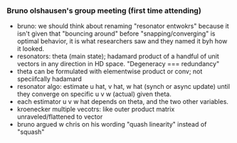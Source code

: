 ### Bruno olshausen's group meeting (first time attending)
- bruno: we should think about renaming "resonator entwokrs" because it isn't given that "bouncing around" before "snapping/converging" is optimal behavior, it is what researchers saw and they named it byh how it looked.
- resonators: theta (main state); hadamard product of a handful of unit vectors in any direction in HD space. "Degeneracy === redundancy"
- theta can be formulated with elementwise product or conv; not speciifcally hadamard
- resonator algo: estimate u hat, v hat, w hat (synch or async update) until they converge on specific u v w (actual) given theta.
- each estimator u v w hat depends on theta, and the two other variables.
- kroenecker multiple vecotrs: like outer product matrix unraveled/flattened to vector
- bruno argued w chris on his wording "quash linearity" instead of "squash"

